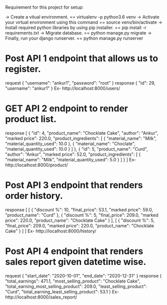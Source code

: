 Requirement for this project for setup:

-> Create a vitual environment.
== virtualenv -p python3.6 venv
-> Activate your virtual environment using this command
== source venv/bin/activate
-> Install required python libraries by using pip installer.
== pip install -r requirements.txt
-> Migrate database.
== python manage.py migrate
-> Finally, run your django runserver.
== python manage.py runserver


# Post API 1 endpoint that allows us to register.
request
{
    "username": "ankur1",
    "password": "root"
}
response
{
"id": 29,
"username": "ankur1"
}
Ex- http://localhost:8000/users/

# GET API 2 endpoint to render product list.
response
[
    {
        "id": 4,
        "product_name": "Chocklate Cake",
        "author": "Ankur",
        "marked price": 220.0,
        "product_ingredients": [
            {
                "material_name": "Milk",
                "material_quantity_used": 10.0
            },
            {
                "material_name": "Choclate",
                "material_quantity_used": 10.0
            }
        ]
    },
    {
        "id": 5,
        "product_name": "Curd",
        "author": "Ankur",
        "marked price": 52.0,
        "product_ingredients": [
            {
                "material_name": "Milk",
                "material_quantity_used": 5.0
            }
        ]
    }
]
Ex- http://localhost:8000/product/

# Post API 3 endpoint that renders order history.
response
[
    [
        {
            "discount %": 10,
            "final_price": 53.1,
            "marked price": 59.0,
            "product_name": "Curd"
        },
        {
            "discount %": 5,
            "final_price": 209.0,
            "marked price": 220.0,
            "product_name": "Chocklate Cake"
        }
    ],
    [
        {
            "discount %": 5,
            "final_price": 209.0,
            "marked price": 220.0,
            "product_name": "Chocklate Cake"
        }
    ]
]
Ex- http://localhost:8000/history/

# Post API 4 endpoint that renders sales report given datetime wise.
request 
{
    "start_date": "2020-10-01",
    "end_date": "2020-12-31"
}
response
{
    "total_earnings": 471.1,
    "most_selling_product": "Chocklate Cake",
    "total_earning_most_selling_product": 209.0,
    "least_selling_product": "Curd",
    "total_earning_least_selling_product": 53.1
}
Ex- http://localhost:8000/sales_report/
